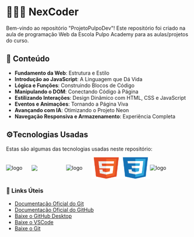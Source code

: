# 👩🏽‍💻 NexCoder 

Bem-vindo ao repositório "ProjetoPulpoDev"! Este repositório foi criado na aula de programação Web da Escola Pulpo Academy para as aulas/projetos do curso.

## 📖 Conteúdo

- **Fundamento da Web**: Estrutura e Estilo
- **Introdução ao JavaScript**: A Linguagem que Dá Vida
- **Lógica e Funções**: Construindo Blocos de Código
- **Manipulando o DOM**: Conectando Código à Página
- **Estilizando Interações**: Design Dinâmico com HTML, CSS e JavaScript
- **Eventos e Animações**: Tornando a Página Viva
- **Avançando com IA**: Otimizando o Projeto Neon
- **Navegação Responsiva e Armazenamento**: Experiência Completa

## ⚙️Tecnologias Usadas

Estas são algumas das tecnologias usadas neste repositório:

<div style="display: flex; align-items: center;">
  <img align="center" src="https://user-images.githubusercontent.com/43351342/230731986-c687b16d-2cb6-4b04-bae5-bb56cdb85114.png" alt="logo" width="70">
  <img align="center" src="https://user-images.githubusercontent.com/43351342/230732233-862750e7-d19d-4ee5-99cd-1a9dcc6006ab.png" width="95">
  <img align="center" src="https://github.com/SteffaneCastro/nlw-spacetime/assets/43351342/baf2bae9-6f47-4387-bdc5-7c78ed250420" alt="logo" width="70">
  <img align="center" alt="Rafa-HTML" height="60" width="80" src="https://raw.githubusercontent.com/devicons/devicon/master/icons/html5/html5-original.svg">
  <img align="center" alt="Rafa-CSS" height="60" width="80" src="https://raw.githubusercontent.com/devicons/devicon/master/icons/css3/css3-original.svg">
   <img align="center" src="https://static.vecteezy.com/system/resources/previews/027/127/463/non_2x/javascript-logo-javascript-icon-transparent-free-png.png" alt="logo" width="80">
</div>

### 🔗 Links Úteis
- [Documentação Oficial do Git](https://git-scm.com/docs/git/pt_BR)
- [Documentação Oficial do GitHub](https://docs.github.com/pt)
- [Baixe o GitHub Desktop](https://desktop.github.com/download/)
- [Baixe o VSCode](https://code.visualstudio.com/)
- [Baixe o Git](https://git-scm.com/downloads)
